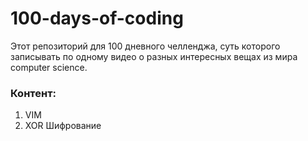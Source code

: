 # 100-days-of-coding

Этот репозиторий для 100 дневного челленджа, суть которого записывать по одному видео о разных интересных вещах из мира computer science.   

### Контент:
1. VIM
2. XOR Шифрование